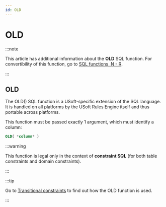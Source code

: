 ```yaml
---
id: OLD
---
```


# OLD




:::note

This article has additional information about the **OLD** SQL function.
For convertibility of this function, go to [SQL functions  N - R](/Modeller_and_Rules_Engine/SQL_functions/SQL_functions_NR.md).

:::

## **OLD**

The OLD() SQL function is a USoft-specific extension of the SQL language. It is handled on all platforms by the USoft Rules Engine itself and thus portable across platforms.

This function must be passed exactly 1 argument, which must identify a column:

```sql
OLD( *column* )
```


:::warning

This function is legal only in the context of **constraint SQL** (for both table constraints and domain constraints).

:::


:::tip

Go to [Transitional constraints](/Modeller_and_Rules_Engine/Constraints/Transitional_constraints.md) to find out how the OLD function is used.

:::
